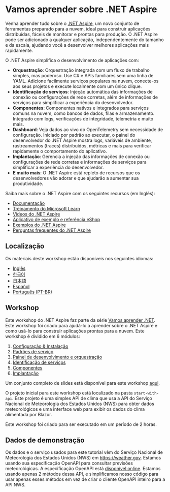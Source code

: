 # Vamos aprender sobre .NET Aspire

Venha aprender tudo sobre o [.NET Aspire](https://learn.microsoft.com/dotnet/aspire/), um novo conjunto de ferramentas preparado para a nuvem, ideal para construir aplicações distribuídas, fáceis de monitorar e prontas para produção. O .NET Aspire pode ser adicionado a qualquer aplicação, independentemente do tamanho e da escala, ajudando você a desenvolver melhores aplicações mais rapidamente.

O .NET Aspire simplifica o desenvolvimento de aplicações com:

- **Orquestração**: Orquestração integrada com um fluxo de trabalho simples, mas poderoso. Use C# e APIs familiares sem uma linha de YAML. Adicione facilmente serviços populares na nuvem, conecte-os aos seus projetos e execute localmente com um único clique.
- **Identificação de serviços**: Injeção automática das informações de conexão ou configurações de rede corretas, além de informações de serviços para simplificar a experiência do desenvolvedor.
- **Componentes**: Componentes nativos e integrados para serviços comuns na nuvem, como bancos de dados, filas e armazenamento. Integrado com logs, verificações de integridade, telemetria e muito mais.
- **Dashboard**: Veja dados ao vivo do OpenTelemetry sem necessidade de configuração. Iniciado por padrão ao executar, o painel do desenvolvedor do .NET Aspire mostra logs, variáveis de ambiente, rastreamentos (traces) distribuídos, métricas e mais para verificar rapidamente o comportamento do aplicativo.
- **Implantação**: Gerencia a injeção das informações de conexão ou configurações de rede corretas e informações de serviços para simplificar a experiência do desenvolvedor.
- **E muito mais**: O .NET Aspire está repleto de recursos que os desenvolvedores vão adorar e que ajudarão a aumentar sua produtividade.

Saiba mais sobre o .NET Aspire com os seguintes recursos (em Inglês):
- [Documentação](https://learn.microsoft.com/dotnet/aspire)
- [Treinamento do Microsoft Learn](https://learn.microsoft.com/training/paths/dotnet-aspire/)
- [Vídeos do .NET Aspire](https://aka.ms/aspire/videos)
- [Aplicativo de exemplo e referência eShop](https://github.com/dotnet/eshop)
- [Exemplos do .NET Aspire](https://learn.microsoft.com/samples/browse/?expanded=dotnet&products=dotnet-aspire)
- [Perguntas frequentes do .NET Aspire](https://learn.microsoft.com/dotnet/aspire/reference/aspire-faq)

## Localização

Os materiais deste workshop estão disponíveis nos seguintes idiomas:

- [Inglês](./README.md)
- [한국어](./README.ko.md)
- [日本語](./README.jp.md)
- [Español](./README.es.md)
- [Português (PT-BR)](./README.pt-br.md)

## Workshop

Este workshop do .NET Aspire faz parte da série [Vamos aprender .NET](https://aka.ms/letslearndotnet). Este workshop foi criado para ajudá-lo a aprender sobre o .NET Aspire e como usá-lo para construir aplicações prontas para a nuvem. Este workshop é dividido em 6 módulos:

1. [Configuração & Instalação](./workshop/localization/pt-br/1-setup.md)
1. [Padrões de serviço](./workshop/localization/pt-br/2-servicedefaults.md)
1. [Painel de desenvolvimento e orquestração](./workshop/localization/pt-br/3-dashboard-apphost.md)
1. [Identificação de serviços](./workshop/localization/pt-br/4-servicediscovery.md)
1. [Componentes](./workshop/localization/pt-br/5-components.md)
1. [Implantação](./workshop/localization/pt-br/6-deployment.md)

Um conjunto completo de slides está disponível para este workshop [aqui](./workshop/localization/pt-br/AspireWorkshop.pptx).

O projeto inicial para este workshop está localizado na pasta `start-with-api`. Este projeto é uma simples API de clima que usa a API do Serviço Nacional de Meteorologia dos Estados Unidos (NWS) para obter dados meteorológicos e uma interface web para exibir os dados do clima alimentada por Blazor.

Este workshop foi criado para ser executado em um período de 2 horas.

## Dados de demonstração

Os dados e o serviço usados para este tutorial vêm do Serviço Nacional de Meteorologia dos Estados Unidos (NWS) em https://weather.gov. Estamos usando sua especificação OpenAPI para consultar previsões meteorológicas. A especificação OpenAPI está [disponível online](https://www.weather.gov/documentation/services-web-api). Estamos usando apenas 2 métodos dessa API, e simplificamos nosso código para usar apenas esses métodos em vez de criar o cliente OpenAPI inteiro para a API NWS.
